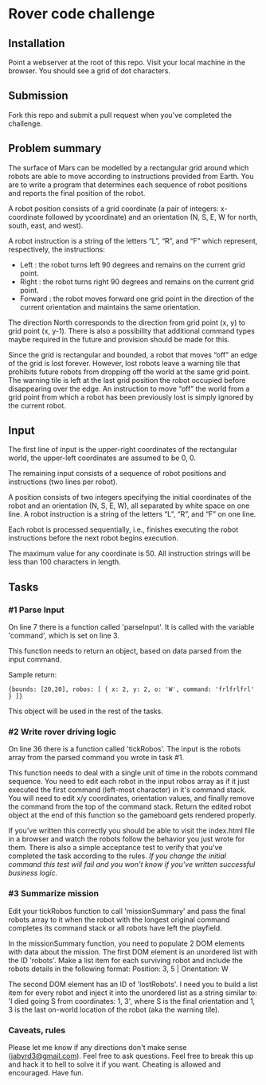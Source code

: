 # Rover code challenge
## Installation
Point a webserver at the root of this repo. Visit your local machine in the browser. You should see a grid of dot characters.
## Submission
Fork this repo and submit a pull request when you've completed the challenge.
## Problem summary
The surface of Mars can be modelled by a rectangular grid around which robots are able to move according to instructions provided from Earth. You are to write a program that determines each sequence of robot positions and reports the final position of the robot. 

A robot position consists of a grid coordinate (a pair of integers: x-coordinate  followed by ycoordinate) and an orientation (N, S, E, W for north, south, east, and  west). 

A robot instruction is a string of the letters “L”, “R”, and “F” which represent,  respectively, the instructions: 

- Left : the robot turns left 90 degrees and remains on the current grid point. 
- Right : the robot turns right 90 degrees and remains on the current grid point. 
- Forward : the robot moves forward one grid point in the direction of the current orientation and maintains the same orientation. 

The direction North corresponds to the direction from grid point (x, y) to grid point (x, y-1). There is also a possibility that additional command types maybe required in the future and provision should be made for this. 

Since the grid is rectangular and bounded, a robot that moves “off” an edge of the grid is lost forever. However, lost robots leave a warning tile that prohibits future robots from dropping off the world at the same grid point. The warning tile is left at the last grid position the robot occupied before disappearing over the edge. An instruction to  move “off” the world from a grid point from which a robot has been previously lost is simply ignored by the current robot.

## Input 

The first line of input is the upper-right coordinates of the rectangular world, the upper-left coordinates are assumed to be 0, 0. 

The remaining input consists of a sequence of robot positions and instructions (two lines per robot). 

A position consists of two integers specifying the initial coordinates of the robot and an orientation (N, S, E, W), all separated by white space on one line. A robot  instruction is a string of the letters “L”, “R”, and “F” on one line. 

Each robot is processed sequentially, i.e., finishes executing the robot instructions before the next robot begins execution. 

The maximum value for any coordinate is 50. All instruction strings will be less than 100 characters in length.

## Tasks
### #1 Parse Input

On line 7 there is a function called 'parseInput'. It is called with the variable 'command', which is set on line 3.

This function needs to return an object, based on data parsed from the input command.

Sample return:

`{bounds: [20,20],
robos: [
    {
        x: 2,
        y: 2,
        o: 'W',
        command: 'frlfrlfrl'
    }
]}`

This object will be used in the rest of the tasks.

### #2 Write rover driving logic
On line 36 there is a function called 'tickRobos'. The input is the robots array from the parsed command you wrote in task #1.

This function needs to deal with a single unit of time in the robots command sequence. You need to edit each robot in the input robos array as if it just executed the first command (left-most character) in it's command stack. You will need to edit x/y coordinates, orientation values, and finally remove the command from the top of the command stack. Return the edited robot object at the end of this function so the gameboard gets rendered properly.

If you've written this correctly you should be able to visit the index.html file in a browser and watch the robots follow the behavior you just wrote for them. There is also a simple acceptance test to verify that you've completed the task according to the rules. *If you change the initial command this test will fail and you won't know if you've written successful business logic.*

### #3 Summarize mission
Edit your tickRobos function to call 'missionSummary' and pass the final robots array to it when the robot with the longest original command completes its command stack or all robots have left the playfield.

In the missionSummary function, you need to populate 2 DOM elements with data about the mission. The first DOM element is an unordered list with the ID 'robots'. Make a list item for each surviving robot and include the robots details in the following format:
Position: 3, 5 | Orientation: W

The second DOM element has an ID of 'lostRobots'. I need you to build a list item for every robot and inject it into the unordered list as a string similar to: 'I died going S from coordinates: 1, 3', where S is the final orientation and 1, 3 is the last on-world location of the robot (aka the warning tile).

### Caveats, rules

Please let me know if any directions don't make sense (jabyrd3@gmail.com). Feel free to ask questions. Feel free to break this up and hack it to hell to solve it if you want. Cheating is allowed and encouraged. Have fun.
